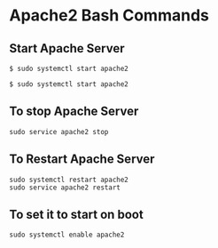 # Apache2 Bash Commands

## Start Apache Server 

    $ sudo systemctl start apache2

    $ sudo systemctl start apache2

## To stop Apache Server 

    sudo service apache2 stop

## To Restart Apache Server

    sudo systemctl restart apache2
    sudo service apache2 restart

## To set it to start on boot

    sudo systemctl enable apache2

